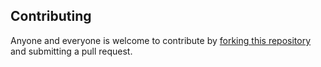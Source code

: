 ## Contributing
Anyone and everyone is welcome to contribute by [forking this repository](https://github.com/doneill/MapPreview/fork) and submitting a pull request.
